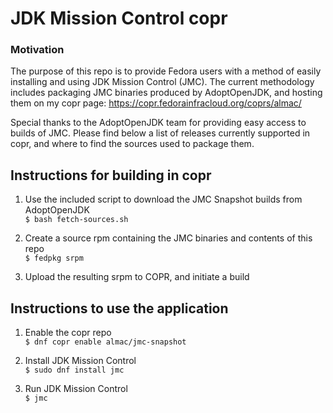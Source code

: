 # JDK Mission Control copr

### Motivation
The purpose of this repo is to provide Fedora users with a method of easily installing and using JDK Mission Control (JMC). The current methodology includes packaging JMC binaries produced by AdoptOpenJDK, and hosting them on my copr page: https://copr.fedorainfracloud.org/coprs/almac/

Special thanks to the AdoptOpenJDK team for providing easy access to builds of JMC. Please find below a list of releases currently supported in copr, and where to find the sources used to package them.

## Instructions for building in copr
1. Use the included script to download the JMC Snapshot builds from AdoptOpenJDK<br>
  `$ bash fetch-sources.sh`

2. Create a source rpm containing the JMC binaries and contents of this repo<br>
  `$ fedpkg srpm`

3. Upload the resulting srpm to COPR, and initiate a build

## Instructions to use the application

1. Enable the copr repo<br>
  `$ dnf copr enable almac/jmc-snapshot`

2. Install JDK Mission Control<br>
  `$ sudo dnf install jmc`

3. Run JDK Mission Control<br>
  `$ jmc`
